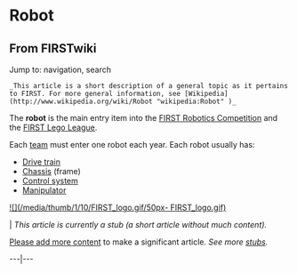 # Robot

## From FIRSTwiki

Jump to: navigation, search

```
_This article is a short description of a general topic as it pertains to FIRST. For more general information, see [Wikipedia](http://www.wikipedia.org/wiki/Robot "wikipedia:Robot" )_
```

The **robot** is the main entry item into the [FIRST Robotics Competition](FIRST_Robotics_Competition "FIRST Robotics
Competition") and the [FIRST Lego League](FIRST_Lego_League "FIRST
Lego League").

Each [team](Team "Team") must enter one robot each year. Each robot usually has:

- [Drive train](Drive_train "Drive train")
- [Chassis](Chassis "Chassis") (frame)
- [Control system](Control_system "Control system")
- [Manipulator](/index.php?title=Manipulator&action=edit "Manipulator")

[![](/media/thumb/1/10/FIRST_logo.gif/50px-
FIRST_logo.gif)](Image:FIRST_logo.gif)

| _This article is currently a stub (a short article without much content)._

[Please add more content](http://www.firstwiki.net/index.php?title=Robot&action=edit "http://www.firstwiki.net/index.php?title=Robot&action=edit") to make a significant article. _See more [stubs](Special:Shortpages "Special:Shortpages")._

---|---
